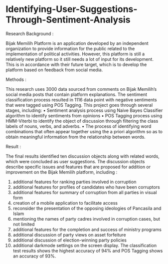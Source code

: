 # Identifying-User-Suggestions-Through-Sentiment-Analysis
Research Background :

Bijak Memilih Platform is an application developed by an independent organization to provide information for the public related to the implementation of political activities. However, this platform is still a relatively new platform so it still needs a lot of input for its development. This is in accordance with their future target, which is to develop the platform based on feedback from social media. 


Methods :

This research uses 3000 data sourced from comments on Bijak Memilih’s social media posts that contain platform explanations. The sentiment classification process resulted in 1116 data point with negative sentiments that were tagged using POS Tagging.
This project goes through several stages, including: 
•	Sentiment analysis process using Naive Bayes Classifier algorithm to identify sentiments from opinions
•	POS Tagging process using HMM-Viterbi to identify the object of discussion through filtering the class labels of nouns, verbs, and adverbs. 
•	The process of identifying word combinations that often appear together using the a priori algorithm so as to obtain meaningful information from the relationship between words.


Result :

The final results identified ten discussion objects along with related words, which were concluded as user suggestions. The discussion objects describe specific issues and features that are proposed for addition or improvement on the Bijak Memilih platform, including :
1)	additional features for ranking parties involved in corruption
2)	additional features for profiles of candidates who have been corruptors
3)	additional features for summary of corruption from all parties in visual form
4)	creation of a mobile application to facilitate access
5)	reconsider the presentation of the opposing ideologies of Pancasila and Islam
6)	mentioning the names of party cadres involved in corruption cases, but not limited
7)	additional features for the completion and success of ministry programs
8)	additional discussion of party views on asset forfeiture
9)	additional discussion of election-winning party policies
10)	additional darkmode settings on the screen display.
The classification test results shows the highest accuracy of 94% and POS Tagging shows an accuracy of 93%.

